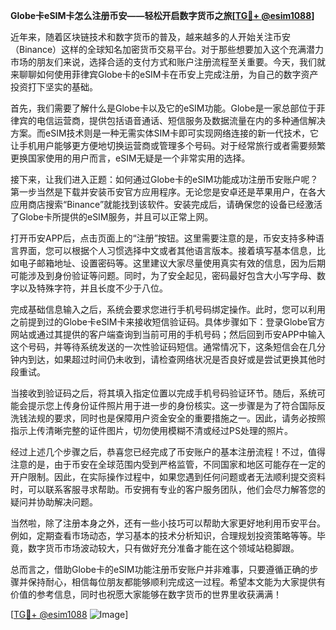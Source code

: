 **Globe卡eSIM卡怎么注册币安——轻松开启数字货币之旅[[TG💪+ @esim1088](https://t.me/s/esim1088)]**

近年来，随着区块链技术和数字货币的普及，越来越多的人开始关注币安（Binance）这样的全球知名加密货币交易平台。对于那些想要加入这个充满潜力市场的朋友们来说，选择合适的支付方式和账户注册流程至关重要。今天，我们就来聊聊如何使用菲律宾Globe卡的eSIM卡在币安上完成注册，为自己的数字资产投资打下坚实的基础。

首先，我们需要了解什么是Globe卡以及它的eSIM功能。Globe是一家总部位于菲律宾的电信运营商，提供包括语音通话、短信服务及数据流量在内的多种通信解决方案。而eSIM技术则是一种无需实体SIM卡即可实现网络连接的新一代技术，它让手机用户能够更方便地切换运营商或管理多个号码。对于经常旅行或者需要频繁更换国家使用的用户而言，eSIM无疑是一个非常实用的选择。

接下来，让我们进入正题：如何通过Globe卡的eSIM功能成功注册币安账户呢？第一步当然是下载并安装币安官方应用程序。无论您是安卓还是苹果用户，在各大应用商店搜索“Binance”就能找到该软件。安装完成后，请确保您的设备已经激活了Globe卡所提供的eSIM服务，并且可以正常上网。

打开币安APP后，点击页面上的“注册”按钮。这里需要注意的是，币安支持多种语言界面，您可以根据个人习惯选择中文或者其他语言版本。接着填写基本信息，比如电子邮箱地址、设置密码等。这里建议大家尽量使用真实有效的信息，因为后期可能涉及到身份验证等问题。同时，为了安全起见，密码最好包含大小写字母、数字以及特殊字符，并且长度不少于八位。

完成基础信息输入之后，系统会要求您进行手机号码绑定操作。此时，您可以利用之前提到过的Globe卡eSIM卡来接收短信验证码。具体步骤如下：登录Globe官方网站或通过其提供的客户端查询到当前可用的手机号码；然后回到币安APP中输入这个号码，并等待系统发送的一次性验证码短信。通常情况下，这条短信会在几分钟内到达，如果超过时间仍未收到，请检查网络状况是否良好或是尝试更换其他时段重试。

当接收到验证码之后，将其填入指定位置以完成手机号码验证环节。随后，系统可能会提示您上传身份证件照片用于进一步的身份核实。这一步骤是为了符合国际反洗钱法规的要求，同时也是保障用户资金安全的重要措施之一。因此，请务必按照指示上传清晰完整的证件图片，切勿使用模糊不清或经过PS处理的照片。

经过上述几个步骤之后，恭喜您已经完成了币安账户的基本注册流程！不过，值得注意的是，由于币安在全球范围内受到严格监管，不同国家和地区可能存在一定的开户限制。因此，在实际操作过程中，如果您遇到任何问题或者无法顺利提交资料时，可以联系客服寻求帮助。币安拥有专业的客户服务团队，他们会尽力解答您的疑问并协助解决问题。

当然啦，除了注册本身之外，还有一些小技巧可以帮助大家更好地利用币安平台。例如，定期查看市场动态，学习基本的技术分析知识，合理规划投资策略等等。毕竟，数字货币市场波动较大，只有做好充分准备才能在这个领域站稳脚跟。

总而言之，借助Globe卡的eSIM功能注册币安账户并非难事，只要遵循正确的步骤并保持耐心，相信每位朋友都能够顺利完成这一过程。希望本文能为大家提供有价值的参考信息，同时也祝愿大家能够在数字货币的世界里收获满满！

[[TG💪+ @esim1088](https://t.me/s/esim1088) ![Image](https://i.postimg.cc/4NQfJmqS/Snipaste-2025-05-13-00-14-12.png)]